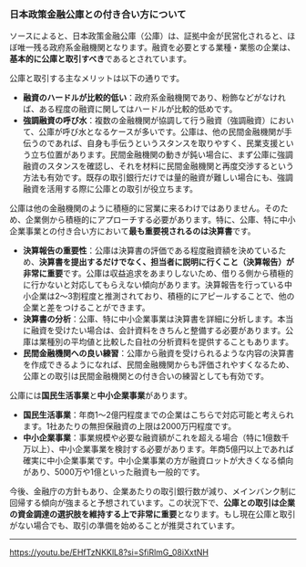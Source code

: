 
### 日本政策金融公庫との付き合い方について

ソースによると、日本政策金融公庫（公庫）は、証拠中金が民営化されると、ほぼ唯一残る政府系金融機関となります。融資を必要とする業種・業態の企業は、**基本的に公庫と取引すべき**であるとされています。

公庫と取引する主なメリットは以下の通りです。

- **融資のハードルが比較的低い**：政府系金融機関であり、粉飾などがなければ、ある程度の融資に関してはハードルが比較的低めです。
- **強調融資の呼び水**：複数の金融機関が協調して行う融資（強調融資）において、公庫が呼び水となるケースが多いです。公庫は、他の民間金融機関が手伝うのであれば、自身も手伝うというスタンスを取りやすく、民業支援という立ち位置があります。民間金融機関の動きが鈍い場合に、まず公庫に強調融資のスタンスを確認し、それを材料に民間金融機関と再度交渉するという方法も有効です。既存の取引銀行だけでは量的融資が難しい場合にも、強調融資を活用する際に公庫との取引が役立ちます。

公庫は他の金融機関のように積極的に営業に来るわけではありません。そのため、企業側から積極的にアプローチする必要があります。特に、公庫、特に中小企業事業との付き合い方において**最も重要視されるのは決算書**です。

- **決算報告の重要性**：公庫は決算書の評価である程度融資額を決めているため、**決算書を提出するだけでなく、担当者に説明に行くこと（決算報告）が非常に重要**です。公庫は収益追求をあまりしないため、借りる側から積極的に行かないと対応してもらえない傾向があります。決算報告を行っている中小企業は2～3割程度と推測されており、積極的にアピールすることで、他の企業と差をつけることができます。
- **決算書の分析**：公庫、特に中小企業事業は決算書を詳細に分析します。本当に融資を受けたい場合は、会計資料をきちんと整備する必要があります。公庫は業種別の平均値と比較した自社の分析資料を提供することもあります。
- **民間金融機関への良い練習**：公庫から融資を受けられるような内容の決算書を作成できるようになれば、民間金融機関からも評価されやすくなるため、公庫との取引は民間金融機関との付き合いの練習としても有効です。

公庫には**国民生活事業**と**中小企業事業**があります。

- **国民生活事業**：年商1～2億円程度までの企業はこちらで対応可能と考えられます。1社あたりの無担保融資の上限は2000万円程度です。
- **中小企業事業**：事業規模や必要な融資額がこれを超える場合（特に1億数千万以上）、中小企業事業を検討する必要があります。年商5億円以上であれば確実に中小企業事業です。中小企業事業の方が融資ロットが大きくなる傾向があり、5000万や1億といった融資も一般的です。

今後、金融庁の方針もあり、企業あたりの取引銀行数が減り、メインバンク制に回帰する傾向が強まると予想されています。この状況下で、**公庫との取引は企業の資金調達の選択肢を維持する上で非常に重要**となります。もし現在公庫と取引がない場合でも、取引の準備を始めることが推奨されています。

---


https://youtu.be/EHfTzNKKlL8?si=SfiRlmG_08iXxtNH